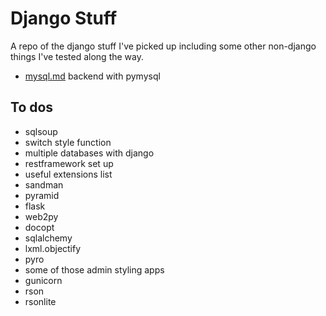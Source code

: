 # Django Stuff
A repo of the django stuff I've picked up including some other non-django things I've tested along the way.

* [mysql.md](https://github.com/davidgillies/django_stuff/blob/master/mysql.md "mysql.md") backend with pymysql 

## To dos
* sqlsoup
* switch style function
* multiple databases with django
* restframework set up
* useful extensions list
* sandman
* pyramid
* flask
* web2py
* docopt
* sqlalchemy
* lxml.objectify
* pyro
* some of those admin styling apps
* gunicorn
* rson
* rsonlite
